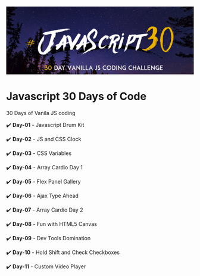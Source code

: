 ![alt text](https://github.com/prateekguptaiiitk/Javascript-30-Days-of-Code/blob/master/assets/JS3-social-share.png)

# Javascript 30 Days of Code
30 Days of Vanila JS coding

:heavy_check_mark: **Day-01** - <a href="https://github.com/prateekguptaiiitk/Javascript-30-Days-of-Code/tree/master/01-Javascript%20Drum%20Kit" style="text-decoration: none">Javascript Drum Kit</a>

:heavy_check_mark: **Day-02** - <a href="https://github.com/prateekguptaiiitk/Javascript-30-Days-of-Code/tree/master/02-JS%20and%20CSS%20Clock" style="text-decoration: none">JS and CSS Clock</a>

:heavy_check_mark: **Day-03** - <a href="https://github.com/prateekguptaiiitk/Javascript-30-Days-of-Code/tree/master/03-CSS%20Variables" style="text-decoration: none">CSS Variables</a>

:heavy_check_mark: **Day-04** - <a href="https://github.com/prateekguptaiiitk/Javascript-30-Days-of-Code/tree/master/04-Array%20Cardio%20Day%201" style="text-decoration: none">Array Cardio Day 1</a>

:heavy_check_mark: **Day-05** - <a href="https://github.com/prateekguptaiiitk/Javascript-30-Days-of-Code/tree/master/05-Flex%20Panel%20Gallery" style="text-decoration: none">Flex Panel Gallery</a>

:heavy_check_mark: **Day-06** - <a href="https://github.com/prateekguptaiiitk/Javascript-30-Days-of-Code/tree/master/06-Ajax%20Type%20Ahead" style="text-decoration: none">Ajax Type Ahead</a>

:heavy_check_mark: **Day-07** - <a href="https://github.com/prateekguptaiiitk/Javascript-30-Days-of-Code/tree/master/07-Array%20Cardio%20Day%202" style="text-decoration: none">Array Cardio Day 2</a>

:heavy_check_mark: **Day-08** - <a href="https://github.com/prateekguptaiiitk/Javascript-30-Days-of-Code/tree/master/08-Fun%20with%20HTML5%20Canvas" style="text-decoration: none">Fun with HTML5 Canvas</a>

:heavy_check_mark: **Day-09** - <a href="https://github.com/prateekguptaiiitk/Javascript-30-Days-of-Code/tree/master/09-Dev%20Tools%20Domination" style="text-decoration: none">Dev Tools Domination</a>

:heavy_check_mark: **Day-10** - <a href="https://github.com/prateekguptaiiitk/Javascript-30-Days-of-Code/tree/master/10-Hold%20Shift%20and%20Check%20Checkboxes" style="text-decoration: none">Hold Shift and Check Checkboxes</a>

:heavy_check_mark: **Day-11** - <a href="https://github.com/prateekguptaiiitk/Javascript-30-Days-of-Code/tree/master/11-Custom%20Video%20Player" style="text-decoration: none">Custom Video Player</a>
